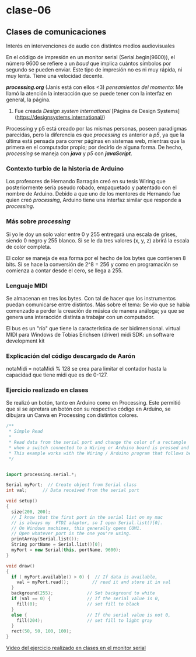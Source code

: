 # clase-06

## Clases de comunicaciones
Interés en intervenciones de audio con distintos medios audiovisuales

En el código de impresión en un monitor serial (Serial.begin(9600)), el número 9600 se refiere a un *baud* que implica cuántos símbolos por segundo se pueden enviar.
Este tipo de impresión no es ni muy rápida, ni muy lenta. Tiene una velocidad decente.

_**processing.org**_ (Janis está con ellos <3)
*pensamientos del momento:* Me llamó la atención la interacción que se puede tener con la interfaz en general, la página.
1. Fue creada *Design system international*
[Página de Design Systems] (https://designsystems.international/)

Processing y p5 está creado por las mismas personas, poseen paradigmas parecidas, pero la diferencia es que *processing* es anterior a *p5*, ya que la última está pensada para correr páginas en sistemas web, mientras que la primera en el computador propio; por decirlo de alguna forma. De hecho, *processing* se maneja con **_java_** y *p5* con **_javaScript_**.

### Contexto turbio de la historia de Arduino
Los profesores de Hernando Barragán creó en su tesis Wiring que posteriormente sería pseudo robado, empaquetado y patentado con el nombre de Arduino. Debido a que uno de los mentores de Hernando fue quien creó *processing*, Arduino tiene una interfaz similar que responde a *processing*.

### Más sobre _**processing**_
Si yo le doy un solo valor entre 0 y 255 entregará una escala de grises, siendo 0 negro y 255 blanco.
Si se le da tres valores (x, y, z) abrirá la escala de color completa.

El color se maneja de esa forma por el hecho de los bytes que contienen 8 bits. Si se hace la conversión de 2^8 = 256 y como en programación se comienza a contar desde el cero, se llega a 255.

### Lenguaje MIDI
Se almacenan en tres los bytes. Con tal de hacer que los instrumentos puedan comunicarse entre distintos.
Más sobre el tema:
Se vio que se había comenzado a perder la creación de música de manera análoga; ya que se genera una interacción distinta a trabajar con un computador. 

El bus es un "río" que tiene la característica de ser bidimensional.
virtual MIDI para Windows de Tobias Erichsen (driver) 
midi SDK: un software development kit

### Explicación del código descargado de Aarón
notaMidi = notaMidi % 128 se crea para limitar el contador hasta la capacidad que tiene midi que es de 0-127.

### Ejercicio realizado en clases
Se realizó un botón, tanto en Arduino como en Processing.
Este permitió que si se apretara un botón con su respectivo código en Arduino, se dibujara un Canva en Processing con distintos colores.

``` C++
/**
 * Simple Read
 * 
 * Read data from the serial port and change the color of a rectangle
 * when a switch connected to a Wiring or Arduino board is pressed and released.
 * This example works with the Wiring / Arduino program that follows below.
 */


import processing.serial.*;

Serial myPort;  // Create object from Serial class
int val;      // Data received from the serial port

void setup() 
{
  size(200, 200);
  // I know that the first port in the serial list on my mac
  // is always my  FTDI adaptor, so I open Serial.list()[0].
  // On Windows machines, this generally opens COM1.
  // Open whatever port is the one you're using.
  printArray(Serial.list());
  String portName = Serial.list()[0];
  myPort = new Serial(this, portName, 9600);
}

void draw()
{
  if ( myPort.available() > 0) {  // If data is available,
    val = myPort.read();         // read it and store it in val
  }
  background(255);             // Set background to white
  if (val == 0) {              // If the serial value is 0,
    fill(0);                   // set fill to black
  } 
  else {                       // If the serial value is not 0,
    fill(204);                 // set fill to light gray
  }
  rect(50, 50, 100, 100);
}
```
[Video del ejercicio realizado en clases en el monitor serial](https://youtube.com/shorts/4m4IfpOvMSw?feature=share)

